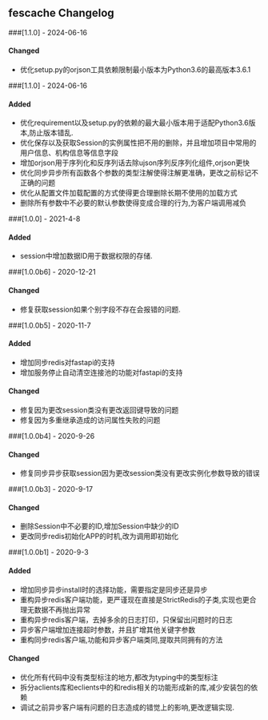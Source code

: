 ## fescache Changelog

###[1.1.0] - 2024-06-16

#### Changed

- 优化setup.py的orjson工具依赖限制最小版本为Python3.6的最高版本3.6.1

###[1.1.0] - 2024-06-16

#### Added

- 优化requirement以及setup.py的依赖的最大最小版本用于适配Python3.6版本,防止版本错乱.
- 优化保存以及获取Session的实例属性把不用的删除，并且增加项目中常用的用户信息、机构信息等信息字段
- 增加orjson用于序列化和反序列话去除ujson序列反序列化组件,orjson更快
- 优化同步异步所有函数各个参数的类型注解使得注解更准确，更改之前标记不正确的问题
- 优化从配置文件加载配置的方式使得更合理删除长期不使用的加载方式
- 删除所有参数中不必要的默认参数使得变成合理的行为,为客户端调用减负

###[1.0.0] - 2021-4-8

#### Added

- session中增加数据ID用于数据权限的存储.

###[1.0.0b6] - 2020-12-21

#### Changed

- 修复获取session如果个别字段不存在会报错的问题.

###[1.0.0b5] - 2020-11-7

#### Added

- 增加同步redis对fastapi的支持
- 增加服务停止自动清空连接池的功能对fastapi的支持

#### Changed

- 修复因为更改session类没有更改返回键导致的问题
- 修复因为多重继承造成的访问属性失败的问题

###[1.0.0b4] - 2020-9-26

#### Changed

- 修复同步异步获取session因为更改session类没有更改实例化参数导致的错误

###[1.0.0b3] - 2020-9-17

#### Changed

- 删除Session中不必要的ID,增加Session中缺少的ID
- 更改同步redis初始化APP的时机,改为调用即初始化

###[1.0.0b1] - 2020-9-3

#### Added

- 增加同步异步install时的选择功能，需要指定是同步还是异步
- 重构异步redis客户端功能，更严谨现在直接是StrictRedis的子类,实现也更合理无数据不再抛出异常
- 重构异步redis客户端，去掉多余的日志打印，只保留出问题时的日志
- 异步客户端增加连接超时参数，并且扩增其他关键字参数
- 重构同步redis客户端,功能和异步客户端类同,提取共同拥有的方法

#### Changed

- 优化所有代码中没有类型标注的地方,都改为typing中的类型标注
- 拆分aclients库和eclients中的和redis相关的功能形成新的库,减少安装包的依赖
- 调试之前异步客户端有问题的日志造成的错觉上的影响,更改逻辑实现.
